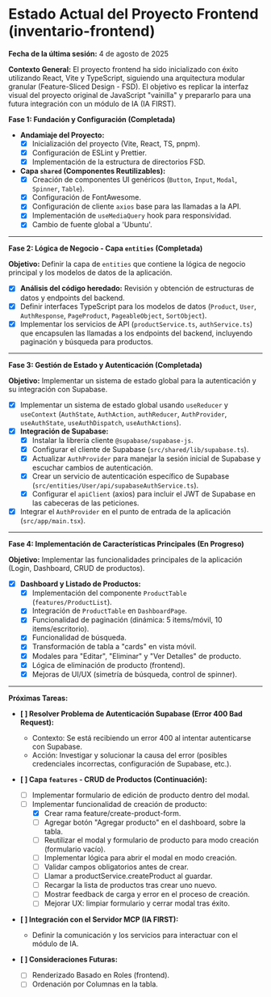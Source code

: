 # Estado Actual del Proyecto Frontend (inventario-frontend)

**Fecha de la última sesión:** 4 de agosto de 2025

**Contexto General:**
El proyecto frontend ha sido inicializado con éxito utilizando React, Vite y TypeScript, siguiendo una arquitectura modular granular (Feature-Sliced Design - FSD). El objetivo es replicar la interfaz visual del proyecto original de JavaScript "vainilla" y prepararlo para una futura integración con un módulo de IA (IA FIRST).

**Fase 1: Fundación y Configuración (Completada)**

*   **Andamiaje del Proyecto:**
    *   [x] Inicialización del proyecto (Vite, React, TS, pnpm).
    *   [x] Configuración de ESLint y Prettier.
    *   [x] Implementación de la estructura de directorios FSD.
*   **Capa `shared` (Componentes Reutilizables):**
    *   [x] Creación de componentes UI genéricos (`Button`, `Input`, `Modal`, `Spinner`, `Table`).
    *   [x] Configuración de FontAwesome.
    *   [x] Configuración de cliente `axios` base para las llamadas a la API.
    *   [x] Implementación de `useMediaQuery` hook para responsividad.
    *   [x] Cambio de fuente global a 'Ubuntu'.

---

**Fase 2: Lógica de Negocio - Capa `entities` (Completada)**

**Objetivo:** Definir la capa de `entities` que contiene la lógica de negocio principal y los modelos de datos de la aplicación.

*   [x] **Análisis del código heredado:** Revisión y obtención de estructuras de datos y endpoints del backend.
*   [x] Definir interfaces TypeScript para los modelos de datos (`Product`, `User`, `AuthResponse`, `PageProduct`, `PageableObject`, `SortObject`).
*   [x] Implementar los servicios de API (`productService.ts`, `authService.ts`) que encapsulen las llamadas a los endpoints del backend, incluyendo paginación y búsqueda para productos.

---

**Fase 3: Gestión de Estado y Autenticación (Completada)**

**Objetivo:** Implementar un sistema de estado global para la autenticación y su integración con Supabase.

*   [x] Implementar un sistema de estado global usando `useReducer` y `useContext` (`AuthState`, `AuthAction`, `authReducer`, `AuthProvider`, `useAuthState`, `useAuthDispatch`, `useAuthActions`).
*   [x] **Integración de Supabase:**
    *   [x] Instalar la librería cliente `@supabase/supabase-js`.
    *   [x] Configurar el cliente de Supabase (`src/shared/lib/supabase.ts`).
    *   [x] Actualizar `AuthProvider` para manejar la sesión inicial de Supabase y escuchar cambios de autenticación.
    *   [x] Crear un servicio de autenticación específico de Supabase (`src/entities/User/api/supabaseAuthService.ts`).
    *   [x] Configurar el `apiClient` (axios) para incluir el JWT de Supabase en las cabeceras de las peticiones.
*   [x] Integrar el `AuthProvider` en el punto de entrada de la aplicación (`src/app/main.tsx`).

---

**Fase 4: Implementación de Características Principales (En Progreso)**

**Objetivo:** Implementar las funcionalidades principales de la aplicación (Login, Dashboard, CRUD de productos).

*   [x] **Dashboard y Listado de Productos:**
    *   [x] Implementación del componente `ProductTable` (`features/ProductList`).
    *   [x] Integración de `ProductTable` en `DashboardPage`.
    *   [x] Funcionalidad de paginación (dinámica: 5 items/móvil, 10 items/escritorio).
    *   [x] Funcionalidad de búsqueda.
    *   [x] Transformación de tabla a "cards" en vista móvil.
    *   [x] Modales para "Editar", "Eliminar" y "Ver Detalles" de producto.
    *   [x] Lógica de eliminación de producto (frontend).
    *   [x] Mejoras de UI/UX (simetría de búsqueda, control de spinner).

---

**Próximas Tareas:**
*   **[ ] Resolver Problema de Autenticación Supabase (Error 400 Bad Request):**
    *   Contexto: Se está recibiendo un error 400 al intentar autenticarse con Supabase.
    *   Acción: Investigar y solucionar la causa del error (posibles credenciales incorrectas, configuración de Supabase, etc.).

*   **[ ] Capa `features` - CRUD de Productos (Continuación):**
    *   [ ] Implementar formulario de edición de producto dentro del modal.
    *   [ ] Implementar funcionalidad de creación de producto:
        *   [x] Crear rama feature/create-product-form.
        *   [ ] Agregar botón "Agregar producto" en el dashboard, sobre la tabla.
        *   [ ] Reutilizar el modal y formulario de producto para modo creación (formulario vacío).
        *   [ ] Implementar lógica para abrir el modal en modo creación.
        *   [ ] Validar campos obligatorios antes de crear.
        *   [ ] Llamar a productService.createProduct al guardar.
        *   [ ] Recargar la lista de productos tras crear uno nuevo.
        *   [ ] Mostrar feedback de carga y error en el proceso de creación.
        *   [ ] Mejorar UX: limpiar formulario y cerrar modal tras éxito.

*   **[ ] Integración con el Servidor MCP (IA FIRST):**
    *   Definir la comunicación y los servicios para interactuar con el módulo de IA.

*   **[ ] Consideraciones Futuras:**
    *   [ ] Renderizado Basado en Roles (frontend).
    *   [ ] Ordenación por Columnas en la tabla.